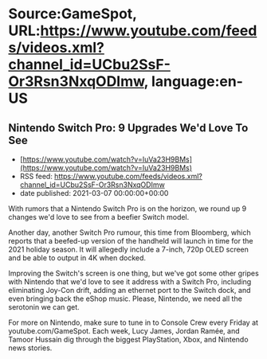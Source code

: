 # Source:GameSpot, URL:https://www.youtube.com/feeds/videos.xml?channel_id=UCbu2SsF-Or3Rsn3NxqODImw, language:en-US

## Nintendo Switch Pro: 9 Upgrades We'd Love To See
 - [https://www.youtube.com/watch?v=IuVa23H9BMs](https://www.youtube.com/watch?v=IuVa23H9BMs)
 - RSS feed: https://www.youtube.com/feeds/videos.xml?channel_id=UCbu2SsF-Or3Rsn3NxqODImw
 - date published: 2021-03-07 00:00:00+00:00

With rumors that a Nintendo Switch Pro is on the horizon, we round up 9 changes we'd love to see from a beefier Switch model.

Another day, another Switch Pro rumour, this time from Bloomberg, which reports that a beefed-up version of the handheld will launch in time for the 2021 holiday season. It will allegedly include a 7-inch, 720p OLED screen and be able to output in 4K when docked. 

Improving the Switch's screen is one thing, but we've got some other gripes with Nintendo that we'd love to see it address with a Switch Pro, including eliminating Joy-Con drift, adding an ethernet port to the Switch dock, and even bringing back the eShop music. Please, Nintendo, we need all the serotonin we can get.

For more on Nintendo, make sure to tune in to Console Crew every Friday at youtube.com/GameSpot. Each week, Lucy James, Jordan Ramée, and Tamoor Hussain dig through the biggest PlayStation, Xbox, and Nintendo news stories.

